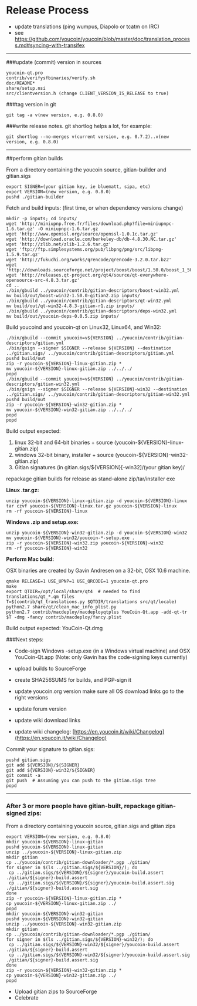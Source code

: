 Release Process
====================

* update translations (ping wumpus, Diapolo or tcatm on IRC)
* see https://github.com/youcoin/youcoin/blob/master/doc/translation_process.md#syncing-with-transifex

* * *

###update (commit) version in sources


	youcoin-qt.pro
	contrib/verifysfbinaries/verify.sh
	doc/README*
	share/setup.nsi
	src/clientversion.h (change CLIENT_VERSION_IS_RELEASE to true)

###tag version in git

	git tag -a v(new version, e.g. 0.8.0)

###write release notes. git shortlog helps a lot, for example:

	git shortlog --no-merges v(current version, e.g. 0.7.2)..v(new version, e.g. 0.8.0)

* * *

##perform gitian builds

 From a directory containing the youcoin source, gitian-builder and gitian.sigs
  
	export SIGNER=(your gitian key, ie bluematt, sipa, etc)
	export VERSION=(new version, e.g. 0.8.0)
	pushd ./gitian-builder

 Fetch and build inputs: (first time, or when dependency versions change)

	mkdir -p inputs; cd inputs/
	wget 'http://miniupnp.free.fr/files/download.php?file=miniupnpc-1.6.tar.gz' -O miniupnpc-1.6.tar.gz
	wget 'http://www.openssl.org/source/openssl-1.0.1c.tar.gz'
	wget 'http://download.oracle.com/berkeley-db/db-4.8.30.NC.tar.gz'
	wget 'http://zlib.net/zlib-1.2.6.tar.gz'
	wget 'ftp://ftp.simplesystems.org/pub/libpng/png/src/libpng-1.5.9.tar.gz'
	wget 'http://fukuchi.org/works/qrencode/qrencode-3.2.0.tar.bz2'
	wget 'http://downloads.sourceforge.net/project/boost/boost/1.50.0/boost_1_50_0.tar.bz2'
	wget 'http://releases.qt-project.org/qt4/source/qt-everywhere-opensource-src-4.8.3.tar.gz'
	cd ..
	./bin/gbuild ../youcoin/contrib/gitian-descriptors/boost-win32.yml
	mv build/out/boost-win32-1.50.0-gitian2.zip inputs/
	./bin/gbuild ../youcoin/contrib/gitian-descriptors/qt-win32.yml
	mv build/out/qt-win32-4.8.3-gitian-r1.zip inputs/
	./bin/gbuild ../youcoin/contrib/gitian-descriptors/deps-win32.yml
	mv build/out/youcoin-deps-0.0.5.zip inputs/

 Build youcoind and youcoin-qt on Linux32, Linux64, and Win32:
  
	./bin/gbuild --commit youcoin=v${VERSION} ../youcoin/contrib/gitian-descriptors/gitian.yml
	./bin/gsign --signer $SIGNER --release ${VERSION} --destination ../gitian.sigs/ ../youcoin/contrib/gitian-descriptors/gitian.yml
	pushd build/out
	zip -r youcoin-${VERSION}-linux-gitian.zip *
	mv youcoin-${VERSION}-linux-gitian.zip ../../../
	popd
	./bin/gbuild --commit youcoin=v${VERSION} ../youcoin/contrib/gitian-descriptors/gitian-win32.yml
	./bin/gsign --signer $SIGNER --release ${VERSION}-win32 --destination ../gitian.sigs/ ../youcoin/contrib/gitian-descriptors/gitian-win32.yml
	pushd build/out
	zip -r youcoin-${VERSION}-win32-gitian.zip *
	mv youcoin-${VERSION}-win32-gitian.zip ../../../
	popd
	popd

  Build output expected:

  1. linux 32-bit and 64-bit binaries + source (youcoin-${VERSION}-linux-gitian.zip)
  2. windows 32-bit binary, installer + source (youcoin-${VERSION}-win32-gitian.zip)
  3. Gitian signatures (in gitian.sigs/${VERSION}[-win32]/(your gitian key)/

repackage gitian builds for release as stand-alone zip/tar/installer exe

**Linux .tar.gz:**

	unzip youcoin-${VERSION}-linux-gitian.zip -d youcoin-${VERSION}-linux
	tar czvf youcoin-${VERSION}-linux.tar.gz youcoin-${VERSION}-linux
	rm -rf youcoin-${VERSION}-linux

**Windows .zip and setup.exe:**

	unzip youcoin-${VERSION}-win32-gitian.zip -d youcoin-${VERSION}-win32
	mv youcoin-${VERSION}-win32/youcoin-*-setup.exe .
	zip -r youcoin-${VERSION}-win32.zip youcoin-${VERSION}-win32
	rm -rf youcoin-${VERSION}-win32

**Perform Mac build:**

  OSX binaries are created by Gavin Andresen on a 32-bit, OSX 10.6 machine.

	qmake RELEASE=1 USE_UPNP=1 USE_QRCODE=1 youcoin-qt.pro
	make
	export QTDIR=/opt/local/share/qt4  # needed to find translations/qt_*.qm files
	T=$(contrib/qt_translations.py $QTDIR/translations src/qt/locale)
	python2.7 share/qt/clean_mac_info_plist.py
	python2.7 contrib/macdeploy/macdeployqtplus YouCoin-Qt.app -add-qt-tr $T -dmg -fancy contrib/macdeploy/fancy.plist

 Build output expected: YouCoin-Qt.dmg

###Next steps:

* Code-sign Windows -setup.exe (in a Windows virtual machine) and
  OSX YouCoin-Qt.app (Note: only Gavin has the code-signing keys currently)

* upload builds to SourceForge

* create SHA256SUMS for builds, and PGP-sign it

* update youcoin.org version
  make sure all OS download links go to the right versions

* update forum version

* update wiki download links

* update wiki changelog: [https://en.youcoin.it/wiki/Changelog](https://en.youcoin.it/wiki/Changelog)

Commit your signature to gitian.sigs:

	pushd gitian.sigs
	git add ${VERSION}/${SIGNER}
	git add ${VERSION}-win32/${SIGNER}
	git commit -a
	git push  # Assuming you can push to the gitian.sigs tree
	popd

-------------------------------------------------------------------------

### After 3 or more people have gitian-built, repackage gitian-signed zips:

From a directory containing youcoin source, gitian.sigs and gitian zips

	export VERSION=(new version, e.g. 0.8.0)
	mkdir youcoin-${VERSION}-linux-gitian
	pushd youcoin-${VERSION}-linux-gitian
	unzip ../youcoin-${VERSION}-linux-gitian.zip
	mkdir gitian
	cp ../youcoin/contrib/gitian-downloader/*.pgp ./gitian/
	for signer in $(ls ../gitian.sigs/${VERSION}/); do
	 cp ../gitian.sigs/${VERSION}/${signer}/youcoin-build.assert ./gitian/${signer}-build.assert
	 cp ../gitian.sigs/${VERSION}/${signer}/youcoin-build.assert.sig ./gitian/${signer}-build.assert.sig
	done
	zip -r youcoin-${VERSION}-linux-gitian.zip *
	cp youcoin-${VERSION}-linux-gitian.zip ../
	popd
	mkdir youcoin-${VERSION}-win32-gitian
	pushd youcoin-${VERSION}-win32-gitian
	unzip ../youcoin-${VERSION}-win32-gitian.zip
	mkdir gitian
	cp ../youcoin/contrib/gitian-downloader/*.pgp ./gitian/
	for signer in $(ls ../gitian.sigs/${VERSION}-win32/); do
	 cp ../gitian.sigs/${VERSION}-win32/${signer}/youcoin-build.assert ./gitian/${signer}-build.assert
	 cp ../gitian.sigs/${VERSION}-win32/${signer}/youcoin-build.assert.sig ./gitian/${signer}-build.assert.sig
	done
	zip -r youcoin-${VERSION}-win32-gitian.zip *
	cp youcoin-${VERSION}-win32-gitian.zip ../
	popd

- Upload gitian zips to SourceForge
- Celebrate 
